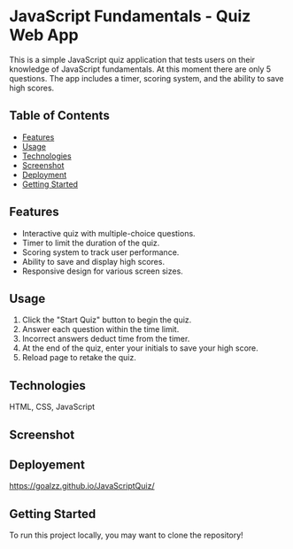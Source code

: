 # JavaScript Fundamentals - Quiz Web App

This is a simple JavaScript quiz application that tests users on their knowledge of JavaScript fundamentals. At this moment there are only 5 questions. The app includes a timer, scoring system, and the ability to save high scores.

## Table of Contents

- [Features](#features)
- [Usage](#usage)
- [Technologies](#technologies)
- [Screenshot](#screenshot)
- [Deployment](#deployment)
- [Getting Started](#getting-started)

## Features

- Interactive quiz with multiple-choice questions.
- Timer to limit the duration of the quiz.
- Scoring system to track user performance.
- Ability to save and display high scores.
- Responsive design for various screen sizes.

## Usage

1. Click the "Start Quiz" button to begin the quiz.
2. Answer each question within the time limit.
3. Incorrect answers deduct time from the timer.
4. At the end of the quiz, enter your initials to save your high score.
5. Reload page to retake the quiz.

## Technologies 

HTML, CSS, JavaScript

## Screenshot


## Deployement 

https://goalzz.github.io/JavaScriptQuiz/

## Getting Started

To run this project locally, you may want to clone the repository!

